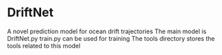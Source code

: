 # DriftNet
A novel prediction model for ocean drift trajectories
The main model is DriftNet.py
train.py can be used for training
The tools directory stores the tools related to this model
